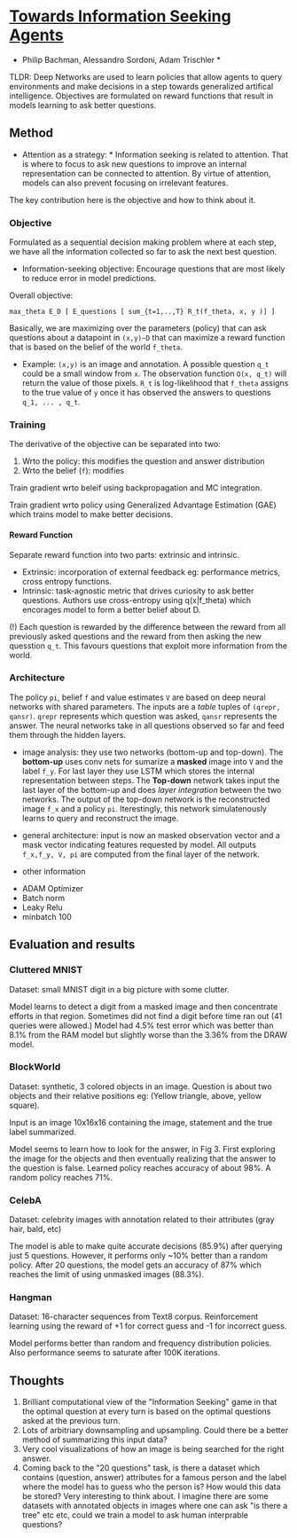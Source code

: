 # [Towards Information Seeking Agents](https://arxiv.org/pdf/1612.02605v1.pdf)
* Philip Bachman, Alessandro Sordoni, Adam Trischler *


TLDR: Deep Networks are used to learn policies that allow agents to query environments and make decisions in a step towards generalized artifical intelligence. Objectives are formulated on reward functions that result in models learning to ask better questions.

## Method

* Attention as a strategy: * Information seeking is related to attention. That is where to focus to ask new questions to improve an internal representation can be connected to attention. By virtue of attention, models can also prevent focusing on irrelevant features. 

The key contribution here is the objective and how to think about it.

### Objective

Formulated as a sequential decision making problem where at each step, we have all the information collected so far to ask the next best question. 

* Information-seeking objective:  Encourage questions that are most likely to reduce error in model predictions. 

Overall objective:

`max_theta E_D [ E_questions [ sum_{t=1,..,T} R_t(f_theta, x, y )] ]`

Basically, we are maximizing over the parameters (policy) that can ask questions about a datapoint in `(x,y)~D` that can maximize a reward function that is based on the belief of the world `f_theta`.

* Example: `(x,y)` is an image and annotation. A possible question `q_t` could be a small window from `x`. The observation function `O(x, q_t)` will return the value of those pixels. `R_t` is log-likelihood that `f_theta` assigns to the true value of `y` once it has observed the answers to questions `q_1, ... , q_t`.

### Training

The derivative of the objective can be separated into two:

1. Wrto the policy: this modifies the question and answer distribution
2. Wrto the belief (`f`): modifies 

Train gradient wrto beleif using backpropagation and MC integration.

Train gradient wrto policy using Generalized Advantage Estimation (GAE) which trains model to make better decisions.

#### Reward Function 

Separate reward function into two parts: extrinsic and intrinsic.

* Extrinsic:  incorporation of external feedback eg: performance metrics, cross entropy functions.
* Intrinsic:  task-agnostic metric that drives curiosity to ask better questions. Authors use cross-entropy using q(x|f_theta) which encorages model to form a better belief about D.

(!) Each question is rewarded by the difference between the reward from all previously asked questions and the reward from then asking the new quesstion `q_t`. This favours questions that exploit more information from the world.

### Architecture

The policy `pi`, belief `f` and value estimates `V` are based on deep neural networks with shared parameters. The inputs are a *table* tuples of `(qrepr, qansr)`. `qrepr` represents which question was asked, `qansr` represents the answer. The neural networks take in all questions observed so far and feed them through the hidden layers. 

* image analysis: they use two networks (bottom-up and top-down). The **bottom-up** uses conv nets for sumarize a **masked** image into `V` and the label `f_y`. For last layer they use LSTM which stores the internal representation between steps. The **Top-down** network takes input the last layer of the bottom-up and does *layer integration* between the two networks. The output of the top-down network is the reconstructed image `f_x` and a policy `pi`. Iterestingly, this network simulatenously learns to query and reconstruct the image.

* general architecture:  input is now an masked observation vector and a mask vector indicating features requested by model. All outputs `f_x,f_y, V, pi` are computed from the final layer of the network.

* other information
- ADAM Optimizer
- Batch norm
- Leaky Relu
- minbatch 100


## Evaluation and results

### Cluttered MNIST

Dataset: small MNIST digit in a big picture with some clutter.

Model learns to detect a digit from a masked image and then concentrate efforts in that region. Sometimes did not find a digit before time ran out (41 queries were allowed.) Model had 4.5% test error which was better than 8.1% from the RAM model but slightly worse than the 3.36% from the DRAW model.

### BlockWorld

Dataset: synthetic, 3 colored objects in an image. Question is about two objects and their relative positions eg: (Yellow triangle, above, yellow square).

Input is an image 10x16x16 containing the image, statement and the true label summarized.

Model seems to learn how to look for the answer, in Fig 3. First exploring the image for the objects and then eventually realizing that the answer to the question is false. Learned policy reaches accuracy of about 98%. A random policy reaches 71%.


### CelebA

Dataset: celebrity images with annotation related to their attributes (gray hair, bald, etc)

The model is able to make quite accurate decisions (85.9%) after querying just 5 questions. However, it performs only ~10% better than a random policy. After 20 questions, the model gets an accuracy of 87% which reaches the limit of using unmasked images (88.3%).

### Hangman

Dataset: 16-character sequences from Text8 corpus. Reinforcement learning using the reward of +1 for correct guess and -1 for incorrect guess.

Model performs better than random and frequency distribution policies. Also performance seems to saturate after 100K iterations.


## Thoughts

1. Brilliant computational view of the "Information Seeking" game in that the optimal question at every turn is based on the optimal questions asked at the previous turn.
2. Lots of arbitriary downsampling and upsampling. Could there be a better method of summarizing this input data?
3. Very cool visualizations of how an image is being searched for the right answer. 
4. Coming back to the "20 questions" task, is there a dataset which contains (question, answer) attributes for a famous person and the label where the model has to guess who the person is? How would this data be stored? Very interesting to think about. I imagine there are some datasets with annotated objects in images where one can ask "is there a tree" etc etc, could we train a model to ask human interprable questions?